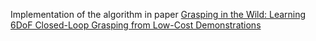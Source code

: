 Implementation of the algorithm in paper [Grasping in the Wild: Learning 6DoF Closed-Loop Grasping from Low-Cost Demonstrations](https://arxiv.org/abs/1912.04344)